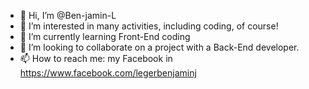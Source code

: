 - 👋 Hi, I’m @Ben-jamin-L
- 👀 I’m interested in many activities, including coding, of course!
- 🌱 I’m currently learning Front-End coding
- 💞️ I’m looking to collaborate on a project with a Back-End developer.
- 📫 How to reach me: my Facebook in https://www.facebook.com/legerbenjaminj

<!---
Ben-jamin-L/Ben-jamin-L is a ✨ special ✨ repository because its `README.md` (this file) appears on your GitHub profile.
You can click the Preview link to take a look at your changes.
--->
